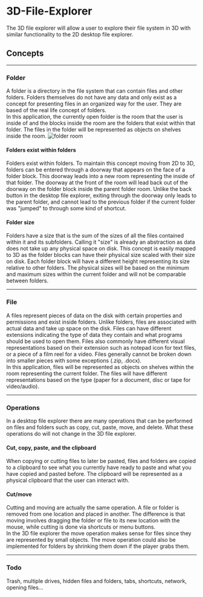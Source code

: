 # 3D-File-Explorer
The 3D file explorer will allow a user to explore their file system in 3D with similar functionality to the 2D desktop file explorer. 

## Concepts
---
### Folder
A folder is a directory in the file system that can contain files and other folders. Folders themselves do not have any data and only exist as a concept for presenting files in an organized way for the user. They are based of the real life concept of folders. \
In this application, the currently open folder is the room that the user is inside of and the blocks inside the room are the folders that exist within that folder. The files in the folder will be represented as objects on shelves inside the room.
![folder room](https://user-images.githubusercontent.com/54608301/223931534-1977b5af-82a3-4cea-b291-2cfd870cff32.png)

#### Folders exist within folders
Folders exist within folders. To maintain this concept moving from 2D to 3D, folders can be entered through a doorway that appears on the face of a folder block. This doorway leads into a new room representing the inside of that folder. The doorway at the front of the room will lead back out of the doorway on the folder block inside the parent folder room. Unlike the back button in the desktop file explorer, exiting through the doorway only leads to the parent folder, and cannot lead to the previous folder if the current folder was "jumped" to through some kind of shortcut.

#### Folder size
Folders have a size that is the sum of the sizes of all the files contained within it and its subfolders. Calling it "size" is already an abstraction as data does not take up any physical space on disk. This concept is easily mapped to 3D as the folder blocks can have their physical size scaled with their size on disk. Each folder block will have a different height representing its size relative to other folders. The physical sizes will be based on the minimum and maximum sizes within the current folder and will not be comparable between folders.

---

### File
A files represent pieces of data on the disk with certain properties and permissions and exist inside folders. Unlike folders, files are associated with actual data and take up space on the disk. Files can have different extensions indicating the type of data they contain and what programs should be used to open them. Files also commonly have different visual representations based on their extension such as notepad icon for text files, or a piece of a film reel for a video. Files generally cannot be broken down into smaller pieces with some exceptions (.zip, .docx). \
In this application, files will be represented as objects on shelves within the room representing the current folder. The files will have different representations based on the type (paper for a document, disc or tape for video/audio).

---

### Operations
In a desktop file explorer there are many operations that can be performed on files and folders such as copy, cut, paste, move, and delete. What these operations do will not change in the 3D file explorer.

#### Cut, copy, paste, and the clipboard
When copying or cutting files to later be pasted, files and folders are copied to a clipboard to see what you currently have ready to paste and what you have copied and pasted before. The clipboard will be represented as a physical clipboard that the user can interact with.

#### Cut/move
Cutting and moving are actually the same operation. A file or folder is removed from one location and placed in another. The difference is that moving involves dragging the folder or file to its new location with the mouse, while cutting is done via shortcuts or menu buttons. \
In the 3D file explorer the move operation makes sense for files since they are represented by small objects. The move operation could also be implemented for folders by shrinking them down if the player grabs them.

---

### Todo
Trash, multiple drives, hidden files and folders, tabs, shortcuts, network, opening files...
